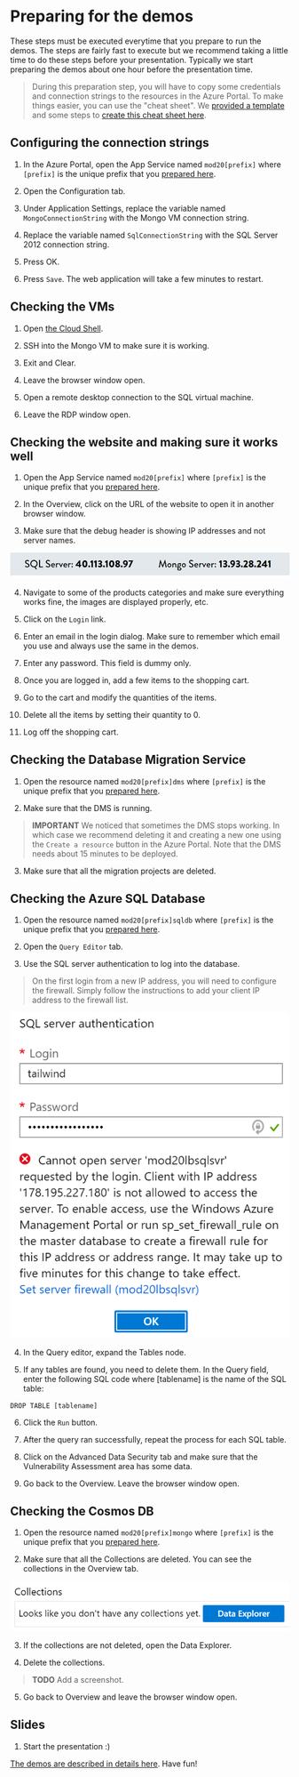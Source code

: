 # Preparing for the demos

These steps must be executed everytime that you prepare to run the demos. The steps are fairly fast to execute but we recommend taking a little time to do these steps before your presentation. Typically we start preparing the demos about one hour before the presentation time.

> During this preparation step, you will have to copy some credentials and connection strings to the resources in the Azure Portal. To make things easier, you can use the "cheat sheet". We [provided a template](./commands-template.md) and some steps to [create this cheat sheet here](./04-prep-finish.md#cheatsheet).

## Configuring the connection strings

1. In the Azure Portal, open the App Service named `mod20[prefix]` where `[prefix]` is the unique prefix that you [prepared here](./01-preparation.md/#prefix).

2. Open the Configuration tab.

3. Under Application Settings, replace the variable named `MongoConnectionString` with the Mongo VM connection string.

4. Replace the variable named `SqlConnectionString` with the SQL Server 2012 connection string.

5. Press OK.

6. Press `Save`. The web application will take a few minutes to restart.

## Checking the VMs

1. Open [the Cloud Shell](https://shell.azure.com).

2. SSH into the Mongo VM to make sure it is working.

3. Exit and Clear.

4. Leave the browser window open.

5. Open a remote desktop connection to the SQL virtual machine.

6. Leave the RDP window open.

## Checking the website and making sure it works well

1. Open the App Service named `mod20[prefix]` where `[prefix]` is the unique prefix that you [prepared here](./01-preparation.md/#prefix).

2. In the Overview, click on the URL of the website to open it in another browser window.

3. Make sure that the debug header is showing IP addresses and not server names.

![Debug header in the web site](./images/2019-09-24_16-29-52.png)

4. Navigate to some of the products categories and make sure everything works fine, the images are displayed properly, etc.

5. Click on the `Login` link.

6. Enter an email in the login dialog. Make sure to remember which email you use and always use the same in the demos.

7. Enter any password. This field is dummy only.

8. Once you are logged in, add a few items to the shopping cart.

9. Go to the cart and modify the quantities of the items.

10. Delete all the items by setting their quantity to 0.

11. Log off the shopping cart.

## Checking the Database Migration Service

1. Open the resource named `mod20[prefix]dms` where `[prefix]` is the unique prefix that you [prepared here](./01-preparation.md/#prefix).

2. Make sure that the DMS is running.

> **IMPORTANT** We noticed that sometimes the DMS stops working. In which case we recommend deleting it and creating a new one using the `Create a resource` button in the Azure Portal. Note that the DMS needs about 15 minutes to be deployed.

3. Make sure that all the migration projects are deleted.

## Checking the Azure SQL Database

1. Open the resource named `mod20[prefix]sqldb` where `[prefix]` is the unique prefix that you [prepared here](./01-preparation.md/#prefix).

2. Open the `Query Editor` tab.

3. Use the SQL server authentication to log into the database.

<a id="config-firewall"></a>
> On the first login from a new IP address, you will need to configure the firewall. Simply follow the instructions to add your client IP address to the firewall list.

![Instructions to configure the firewall](./images/2019-09-24_16-50-01.png)

4. In the Query editor, expand the Tables node.

5. If any tables are found, you need to delete them. In the Query field, enter the following SQL code where [tablename] is the name of the SQL table:

```
DROP TABLE [tablename]
```

6. Click the `Run` button.

7. After the query ran successfully, repeat the process for each SQL table.

8. Click on the Advanced Data Security tab and make sure that the Vulnerability Assessment area has some data.

9. Go back to the Overview. Leave the browser window open.

## Checking the Cosmos DB

1. Open the resource named `mod20[prefix]mongo` where `[prefix]` is the unique prefix that you [prepared here](./01-preparation.md/#prefix).

2. Make sure that all the Collections are deleted. You can see the collections in the Overview tab.

![Checking that the CosmosDB collections are deleted](./images/2019-09-24_16-55-30.png)

3. If the collections are not deleted, open the Data Explorer.

4. Delete the collections.

> **TODO** Add a screenshot.

5. Go back to Overview and leave the browser window open.

## Slides

1. Start the presentation :)

[The demos are described in details here](./06-demos.md). Have fun!